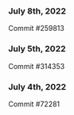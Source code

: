 ### July 8th, 2022

Commit #259813

### July 5th, 2022

Commit #314353


### July 4th, 2022

Commit #72281
